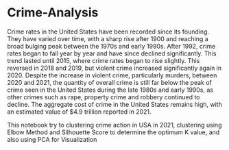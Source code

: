 # Crime-Analysis

Crime rates in the United States have been recorded since its founding. They have varied over time, with a sharp rise after 1900 and reaching a broad bulging peak between the 1970s and early 1990s. After 1992, crime rates began to fall year by year and have since declined significantly. This trend lasted until 2015, where crime rates began to rise slightly. This reversed in 2018 and 2019, but violent crime increased significantly again in 2020. Despite the increase in violent crime, particularly murders, between 2020 and 2021, the quantity of overall crime is still far below the peak of crime seen in the United States during the late 1980s and early 1990s, as other crimes such as rape, property crime and robbery continued to decline. The aggregate cost of crime in the United States remains high, with an estimated value of $4.9 trillion reported in 2021.

This notebook try to clustering crime action in USA in 2021, clustering using Elbow Method and Silhouette Score to determine the optimum K value, and also using PCA for Visualization
